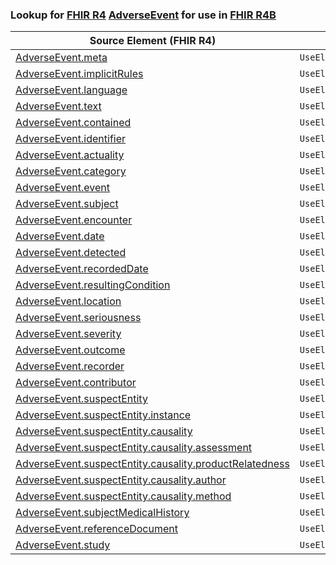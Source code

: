 ### Lookup for [FHIR R4](https://hl7.org/fhir/R4/) [AdverseEvent](https://hl7.org/fhir/R4/AdverseEvent.html) for use in [FHIR R4B](https://hl7.org/fhir/R4B/)

| Source Element (FHIR R4) | Usage | Target |
| -------------- | ----- | ------ |
| [AdverseEvent.meta](https://hl7.org/fhir/R4/AdverseEvent.html#resource) | `UseElementSameName` | [AdverseEvent.meta](https://hl7.org/fhir/R4B/AdverseEvent.html#resource) |
| [AdverseEvent.implicitRules](https://hl7.org/fhir/R4/AdverseEvent.html#resource) | `UseElementSameName` | [AdverseEvent.implicitRules](https://hl7.org/fhir/R4B/AdverseEvent.html#resource) |
| [AdverseEvent.language](https://hl7.org/fhir/R4/AdverseEvent.html#resource) | `UseElementSameName` | [AdverseEvent.language](https://hl7.org/fhir/R4B/AdverseEvent.html#resource) |
| [AdverseEvent.text](https://hl7.org/fhir/R4/AdverseEvent.html#resource) | `UseElementSameName` | [AdverseEvent.text](https://hl7.org/fhir/R4B/AdverseEvent.html#resource) |
| [AdverseEvent.contained](https://hl7.org/fhir/R4/AdverseEvent.html#resource) | `UseElementSameName` | [AdverseEvent.contained](https://hl7.org/fhir/R4B/AdverseEvent.html#resource) |
| [AdverseEvent.identifier](https://hl7.org/fhir/R4/AdverseEvent.html#resource) | `UseElementSameName` | [AdverseEvent.identifier](https://hl7.org/fhir/R4B/AdverseEvent.html#resource) |
| [AdverseEvent.actuality](https://hl7.org/fhir/R4/AdverseEvent.html#resource) | `UseElementSameName` | [AdverseEvent.actuality](https://hl7.org/fhir/R4B/AdverseEvent.html#resource) |
| [AdverseEvent.category](https://hl7.org/fhir/R4/AdverseEvent.html#resource) | `UseElementSameName` | [AdverseEvent.category](https://hl7.org/fhir/R4B/AdverseEvent.html#resource) |
| [AdverseEvent.event](https://hl7.org/fhir/R4/AdverseEvent.html#resource) | `UseElementSameName` | [AdverseEvent.event](https://hl7.org/fhir/R4B/AdverseEvent.html#resource) |
| [AdverseEvent.subject](https://hl7.org/fhir/R4/AdverseEvent.html#resource) | `UseElementSameName` | [AdverseEvent.subject](https://hl7.org/fhir/R4B/AdverseEvent.html#resource) |
| [AdverseEvent.encounter](https://hl7.org/fhir/R4/AdverseEvent.html#resource) | `UseElementSameName` | [AdverseEvent.encounter](https://hl7.org/fhir/R4B/AdverseEvent.html#resource) |
| [AdverseEvent.date](https://hl7.org/fhir/R4/AdverseEvent.html#resource) | `UseElementSameName` | [AdverseEvent.date](https://hl7.org/fhir/R4B/AdverseEvent.html#resource) |
| [AdverseEvent.detected](https://hl7.org/fhir/R4/AdverseEvent.html#resource) | `UseElementSameName` | [AdverseEvent.detected](https://hl7.org/fhir/R4B/AdverseEvent.html#resource) |
| [AdverseEvent.recordedDate](https://hl7.org/fhir/R4/AdverseEvent.html#resource) | `UseElementSameName` | [AdverseEvent.recordedDate](https://hl7.org/fhir/R4B/AdverseEvent.html#resource) |
| [AdverseEvent.resultingCondition](https://hl7.org/fhir/R4/AdverseEvent.html#resource) | `UseElementSameName` | [AdverseEvent.resultingCondition](https://hl7.org/fhir/R4B/AdverseEvent.html#resource) |
| [AdverseEvent.location](https://hl7.org/fhir/R4/AdverseEvent.html#resource) | `UseElementSameName` | [AdverseEvent.location](https://hl7.org/fhir/R4B/AdverseEvent.html#resource) |
| [AdverseEvent.seriousness](https://hl7.org/fhir/R4/AdverseEvent.html#resource) | `UseElementSameName` | [AdverseEvent.seriousness](https://hl7.org/fhir/R4B/AdverseEvent.html#resource) |
| [AdverseEvent.severity](https://hl7.org/fhir/R4/AdverseEvent.html#resource) | `UseElementSameName` | [AdverseEvent.severity](https://hl7.org/fhir/R4B/AdverseEvent.html#resource) |
| [AdverseEvent.outcome](https://hl7.org/fhir/R4/AdverseEvent.html#resource) | `UseElementSameName` | [AdverseEvent.outcome](https://hl7.org/fhir/R4B/AdverseEvent.html#resource) |
| [AdverseEvent.recorder](https://hl7.org/fhir/R4/AdverseEvent.html#resource) | `UseElementSameName` | [AdverseEvent.recorder](https://hl7.org/fhir/R4B/AdverseEvent.html#resource) |
| [AdverseEvent.contributor](https://hl7.org/fhir/R4/AdverseEvent.html#resource) | `UseElementSameName` | [AdverseEvent.contributor](https://hl7.org/fhir/R4B/AdverseEvent.html#resource) |
| [AdverseEvent.suspectEntity](https://hl7.org/fhir/R4/AdverseEvent.html#resource) | `UseElementSameName` | [AdverseEvent.suspectEntity](https://hl7.org/fhir/R4B/AdverseEvent.html#resource) |
| [AdverseEvent.suspectEntity.instance](https://hl7.org/fhir/R4/AdverseEvent.html#resource) | `UseElementSameName` | [AdverseEvent.suspectEntity.instance](https://hl7.org/fhir/R4B/AdverseEvent.html#resource) |
| [AdverseEvent.suspectEntity.causality](https://hl7.org/fhir/R4/AdverseEvent.html#resource) | `UseElementSameName` | [AdverseEvent.suspectEntity.causality](https://hl7.org/fhir/R4B/AdverseEvent.html#resource) |
| [AdverseEvent.suspectEntity.causality.assessment](https://hl7.org/fhir/R4/AdverseEvent.html#resource) | `UseElementSameName` | [AdverseEvent.suspectEntity.causality.assessment](https://hl7.org/fhir/R4B/AdverseEvent.html#resource) |
| [AdverseEvent.suspectEntity.causality.productRelatedness](https://hl7.org/fhir/R4/AdverseEvent.html#resource) | `UseElementSameName` | [AdverseEvent.suspectEntity.causality.productRelatedness](https://hl7.org/fhir/R4B/AdverseEvent.html#resource) |
| [AdverseEvent.suspectEntity.causality.author](https://hl7.org/fhir/R4/AdverseEvent.html#resource) | `UseElementSameName` | [AdverseEvent.suspectEntity.causality.author](https://hl7.org/fhir/R4B/AdverseEvent.html#resource) |
| [AdverseEvent.suspectEntity.causality.method](https://hl7.org/fhir/R4/AdverseEvent.html#resource) | `UseElementSameName` | [AdverseEvent.suspectEntity.causality.method](https://hl7.org/fhir/R4B/AdverseEvent.html#resource) |
| [AdverseEvent.subjectMedicalHistory](https://hl7.org/fhir/R4/AdverseEvent.html#resource) | `UseElementSameName` | [AdverseEvent.subjectMedicalHistory](https://hl7.org/fhir/R4B/AdverseEvent.html#resource) |
| [AdverseEvent.referenceDocument](https://hl7.org/fhir/R4/AdverseEvent.html#resource) | `UseElementSameName` | [AdverseEvent.referenceDocument](https://hl7.org/fhir/R4B/AdverseEvent.html#resource) |
| [AdverseEvent.study](https://hl7.org/fhir/R4/AdverseEvent.html#resource) | `UseElementSameName` | [AdverseEvent.study](https://hl7.org/fhir/R4B/AdverseEvent.html#resource) |
